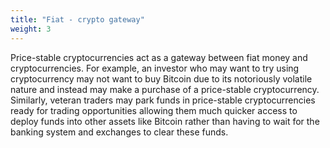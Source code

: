 ```yaml
---
title: "Fiat - crypto gateway"
weight: 3
---
```

Price-stable cryptocurrencies act as a gateway between fiat money and cryptocurrencies. For example, an investor who may want to try using cryptocurrency may not want to buy Bitcoin due to its notoriously volatile nature and instead may make a purchase of a price-stable cryptocurrency. Similarly, veteran traders may park funds in price-stable cryptocurrencies ready for trading opportunities allowing them much quicker access to deploy funds into other assets like Bitcoin rather than having to wait for the banking system and exchanges to clear these funds.
